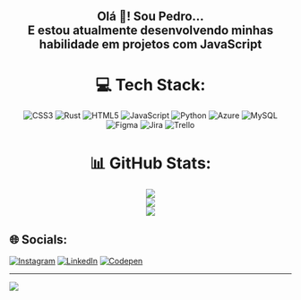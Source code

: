 <h2 align="center">Olá 👋! Sou Pedro...<br>E estou atualmente desenvolvendo minhas habilidade em projetos com JavaScript</h2>




<div align="center">
  
# 💻 Tech Stack:
![CSS3](https://img.shields.io/badge/css3-%231572B6.svg?style=for-the-badge&logo=css3&logoColor=white) ![Rust](https://img.shields.io/badge/rust-%23000000.svg?style=for-the-badge&logo=rust&logoColor=white) ![HTML5](https://img.shields.io/badge/html5-%23E34F26.svg?style=for-the-badge&logo=html5&logoColor=white) ![JavaScript](https://img.shields.io/badge/javascript-%23323330.svg?style=for-the-badge&logo=javascript&logoColor=%23F7DF1E) ![Python](https://img.shields.io/badge/python-3670A0?style=for-the-badge&logo=python&logoColor=ffdd54) ![Azure](https://img.shields.io/badge/azure-%230072C6.svg?style=for-the-badge&logo=azure-devops&logoColor=white) ![MySQL](https://img.shields.io/badge/mysql-%2300f.svg?style=for-the-badge&logo=mysql&logoColor=white) 	![Figma](https://img.shields.io/badge/figma-%23F24E1E.svg?style=for-the-badge&logo=figma&logoColor=white) ![Jira](https://img.shields.io/badge/jira-%230A0FFF.svg?style=for-the-badge&logo=jira&logoColor=white) ![Trello](https://img.shields.io/badge/Trello-%23026AA7.svg?style=for-the-badge&logo=Trello&logoColor=white)
# 📊 GitHub Stats:
![](https://github-readme-stats.vercel.app/api?username=pedrohmaiaoliv&theme=dark&hide_border=false&include_all_commits=false&count_private=false)<br/>
![](https://github-readme-streak-stats.herokuapp.com/?user=pedrohmaiaoliv&theme=dark&hide_border=false)<br/>
![](https://github-readme-stats.vercel.app/api/top-langs/?username=pedrohmaiaoliv&theme=dark&hide_border=false&include_all_commits=false&count_private=false&layout=compact)
</div>

  
## 🌐 Socials:
[![Instagram](https://img.shields.io/badge/Instagram-%23E4405F.svg?logo=Instagram&logoColor=white)](https://instagram.com/pedrohmaiaoliv) [![LinkedIn](https://img.shields.io/badge/LinkedIn-%230077B5.svg?logo=linkedin&logoColor=white)](https://linkedin.com/in/https://www.linkedin.com/in/pedrohmaiaoliv/) [![Codepen](https://img.shields.io/badge/Codepen-000000?style=for-the-badge&logo=codepen&logoColor=white)](https://codepen.io/pedrohmaiaoliv) 

---
[![](https://visitcount.itsvg.in/api?id=pedrohmaiaoliv&icon=0&color=0)](https://visitcount.itsvg.in)

<!-- Proudly created with GPRM ( https://gprm.itsvg.in ) -->
